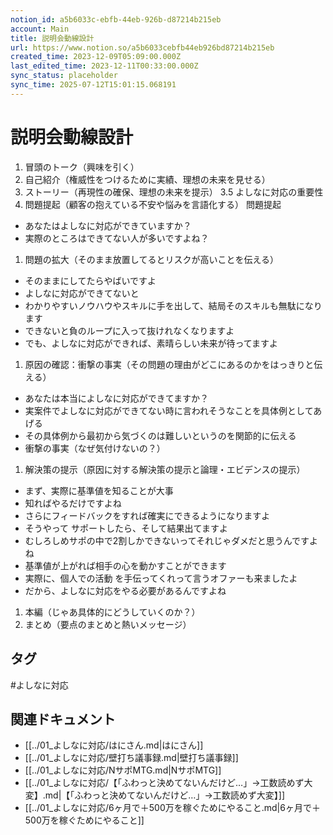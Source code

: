```yaml
---
notion_id: a5b6033c-ebfb-44eb-926b-d87214b215eb
account: Main
title: 説明会動線設計
url: https://www.notion.so/a5b6033cebfb44eb926bd87214b215eb
created_time: 2023-12-09T05:09:00.000Z
last_edited_time: 2023-12-11T00:33:00.000Z
sync_status: placeholder
sync_time: 2025-07-12T15:01:15.068191
---
```

# 説明会動線設計

1. 冒頭のトーク（興味を引く）
1. 自己紹介（権威性をつけるために実績、理想の未来を見せる）
1. ストーリー（再現性の確保、理想の未来を提示）
  3.5 よしなに対応の重要性
1. 問題提起（顧客の抱えている不安や悩みを言語化する） 問題提起
  - あなたはよしなに対応ができていますか？
  - 実際のところはできてない人が多いですよね？
1. 問題の拡大（そのまま放置してるとリスクが高いことを伝える）
  - そのままにしてたらやばいですよ
  - よしなに対応ができてないと
  -  わかりやすいノウハウやスキルに手を出して、結局そのスキルも無駄になります
  - できないと負のループに入って抜けれなくなりますよ
  - でも、よしなに対応ができれば、素晴らしい未来が待ってますよ
1. 原因の確認：衝撃の事実（その問題の理由がどこにあるのかをはっきりと伝える）
  - あなたは本当によしなに対応ができてますか？
  - 実案件でよしなに対応ができてない時に言われそうなことを具体例としてあげる
  - その具体例から最初から気づくのは難しいというのを関節的に伝える
  - 衝撃の事実（なぜ気付けないの？）
1. 解決策の提示（原因に対する解決策の提示と論理・エビデンスの提示）
  - まず、実際に基準値を知ることが大事
  - 知ればやるだけですよね
  - さらにフィードバックをすれば確実にできるようになりますよ
  - そうやって サポートしたら、そして結果出てますよ
  - むしろしめサポの中で2割しかできないってそれじゃダメだと思うんですよね
  - 基準値が上がれば相手の心を動かすことができます
  - 実際に、個人での活動 を手伝ってくれって言うオファーも来ましたよ
  - だから、よしなに対応をやる必要があるんですよね
1. 本編（じゃあ具体的にどうしていくのか？）
1. まとめ（要点のまとめと熱いメッセージ）

## タグ

#よしなに対応 

## 関連ドキュメント

- [[../01_よしなに対応/はにさん.md|はにさん]]
- [[../01_よしなに対応/壁打ち議事録.md|壁打ち議事録]]
- [[../01_よしなに対応/NサポMTG.md|NサポMTG]]
- [[../01_よしなに対応/【「ふわっと決めてないんだけど…」→工数読めず大変】.md|【「ふわっと決めてないんだけど…」→工数読めず大変】]]
- [[../01_よしなに対応/6ヶ月で＋500万を稼ぐためにやること.md|6ヶ月で＋500万を稼ぐためにやること]]
